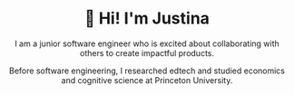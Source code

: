 <!--
**justinakliu/justinakliu** is a ✨ _special_ ✨ repository because its `README.md` (this file) appears on your GitHub profile.

Here are some ideas to get you started:

- 🔭 I’m currently working on ...
- 🌱 I’m currently learning ...
- 👯 I’m looking to collaborate on ...
- 🤔 I’m looking for help with ...
- 💬 Ask me about ...
- 📫 How to reach me: ...
- 😄 Pronouns: ...
- ⚡ Fun fact: ...
-->

<h1 align='center'>
  👋 Hi! I'm Justina
</h1>

<p align='center'>
I am a junior software engineer who is excited about collaborating with others to create impactful products. 
</p>
<p align='center'>
Before software engineering, I researched edtech and studied economics and cognitive science at Princeton University.
</p>
  
  
